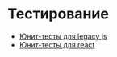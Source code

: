 Тестирование
============

* [Юнит-тесты для legacy js](legacy-unit-tests/README.md)
* [Юнит-тесты для react](react-unit-tests/README.md)
